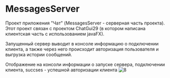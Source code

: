 # MessagesServer
Проект приложения "Чат" (MessagesServer - серверная часть проекта). Этот проект связан с проектом ChatGui29 (в котором написана клиентская часть с использованием javaFX). 

Запущенный сервер выводит в консоле информацию о подключении клиента, а также через него происходит авторизация пользователя и выгрузка истории сообщений.

Отображение на консоли информации о запуске сервера, подключении клиента, succses - успешной авторизации клиента
![8](https://user-images.githubusercontent.com/104260618/202538035-9c4e88b2-f735-4211-8b0b-5f149b8ba1dd.jpg)
